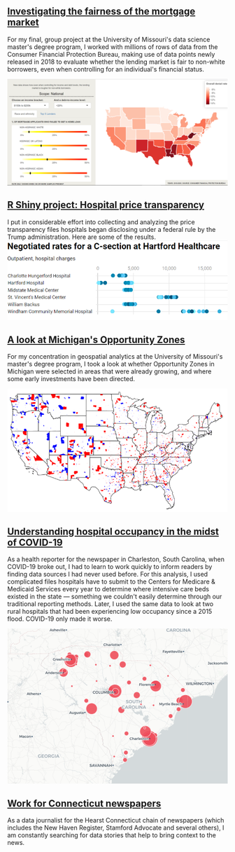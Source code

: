 ## <a href="https://marykwild.github.io/capstone/">Investigating the fairness of the mortgage market</a>
For my final, group project at the University of Missouri's data science master's degree program, I worked with millions of rows of data from the Consumer Financial Protection Bureau, making use of data points newly released in 2018 to evaluate whether the lending market is fair to non-white borrowers, even when controlling for an individual's financial status. 

![This is an image](/assets/images/shinyappscreenshot.png)

## <a href="https://marykwild.github.io/pricetransparency">R Shiny project: Hospital price transparency</a>
I put in considerable effort into collecting and analyzing the price transparency files hospitals began disclosing under a federal rule by the Trump administration. Here are some of the results.
<br>
![This is an image](/assets/images/transparency_thumb.png)

## <a href="https://marykwild.github.io/opzones/">A look at Michigan's Opportunity Zones</a>
For my concentration in geospatial analytics at the University of Missouri's master's degree program, I took a look at whether Opportunity Zones in Michigan were selected in areas that were already growing, and where some early investments have been directed.

![This is an image](/assets/images/all_opzones.png)

## <a href="https://marykwild.github.io/hospitaloccupancy/">Understanding hospital occupancy in the midst of COVID-19</a>
As a health reporter for the newspaper in Charleston, South Carolina, when COVID-19 broke out, I had to learn to work quickly to inform readers by finding data sources I had never used before. For this analysis, I used complicated files hospitals have to submit to the Centers for Medicare & Medicaid Services every year to determine where intensive care beds existed in the state — something we couldn't easily determine through our traditional reporting methods. Later, I used the same data to look at two rural hospitals that had been experiencing low occupancy since a 2015 flood. COVID-19 only made it worse.

![This is an image](/assets/images/occupancy_thumb.png)

## <a href="https://marykwild.github.io/ctgraphs/">Work for Connecticut newspapers</a>
As a data journalist for the Hearst Connecticut chain of newspapers (which includes the New Haven Register, Stamford Advocate and several others), I am constantly searching for data stories that help to bring context to the news.
